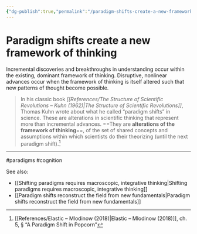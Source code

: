 ```yaml
---
{"dg-publish":true,"permalink":"/paradigm-shifts-create-a-new-framework-of-thinking/"}
---
```


# Paradigm shifts create a new framework of thinking

Incremental discoveries and breakthroughs in understanding occur within the existing, dominant framework of thinking. Disruptive, nonlinear advances occur when the framework of thinking is itself altered such that new patterns of thought become possible.

> In his classic book *[[References/The Structure of Scientific Revolutions – Kuhn (1962)\|The Structure of Scientific Revolutions]]*, Thomas Kuhn wrote about what he called “paradigm shifts” in science. These are alterations in scientific thinking that represent more than incremental advances. ==They are **alterations of the framework of thinking**==, of the set of shared concepts and assumptions within which scientists do their theorizing (until the next paradigm shift).[^1]

---
#paradigms #cognition 

See also:
- [[Shifting paradigms requires macroscopic, integrative thinking\|Shifting paradigms requires macroscopic, integrative thinking]]
- [[Paradigm shifts reconstruct the field from new fundamentals\|Paradigm shifts reconstruct the field from new fundamentals]]

[^1]: [[References/Elastic – Mlodinow (2018)\|Elastic – Mlodinow (2018)]], ch. 5, § “A Paradigm Shift in Popcorn”